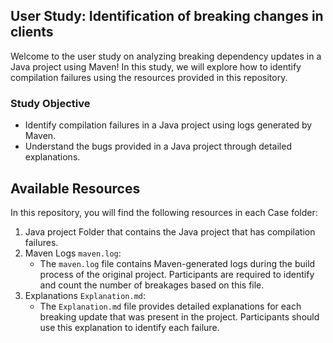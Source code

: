 ## User Study: Identification of breaking changes in clients

Welcome to the user study on analyzing breaking dependency updates in a Java project using Maven!
In this study, we will explore how to identify compilation failures using the resources provided in this repository.

### Study Objective

- Identify compilation failures in a Java project using logs generated by Maven.
- Understand the bugs provided in a Java project through detailed explanations.

## Available Resources

In this repository, you will find the following resources in each Case folder:
1. Java project
   Folder that contains the Java project that has compilation failures.
2. Maven Logs `maven.log`:
   - The `maven.log` file contains Maven-generated logs during the build process of the original project. Participants are required to identify and count the number of breakages based on this file.
3. Explanations `Explanation.md`:
   - The `Explanation.md` file provides detailed explanations for each breaking update that was present in the project. Participants should use this explanation to identify each failure.
